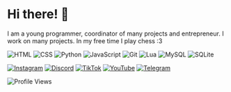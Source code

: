 # Hi there! 👋

I am a young programmer, coordinator of many projects and entrepreneur. I work on many projects. In my free time I play chess :3

![HTML](https://img.shields.io/badge/-HTML5-E34F26?style=flat&logo=html5&logoColor=white)
![CSS](https://img.shields.io/badge/-CSS3-1572B6?style=flat&logo=css3&logoColor=white)
![Python](https://img.shields.io/badge/-Python-3776AB?style=flat&logo=python&logoColor=white)
![JavaScript](https://img.shields.io/badge/-JavaScript-F7DF1E?style=flat&logo=javascript&logoColor=black)
![Git](https://img.shields.io/badge/-Git-F05032?style=flat&logo=git&logoColor=white)
![Lua](https://img.shields.io/badge/-Lua-2C2D72?style=flat&logo=lua&logoColor=white)
![MySQL](https://img.shields.io/badge/-MySQL-4479A1?style=flat&logo=mysql&logoColor=white)
![SQLite](https://img.shields.io/badge/-SQLite-003B57?style=flat&logo=sqlite&logoColor=white)
<!--
![TypeScript](https://img.shields.io/badge/-TypeScript-3178C6?style=flat&logo=typescript&logoColor=white)
![C](https://img.shields.io/badge/-C-A8B9CC?style=flat&logo=c&logoColor=white)
![C++](https://img.shields.io/badge/-C++-00599C?style=flat&logo=c%2B%2B&logoColor=white)
![C#](https://img.shields.io/badge/-C%23-239120?style=flat&logo=c-sharp&logoColor=white)
![Node.js](https://img.shields.io/badge/-Node.js-339933?style=flat&logo=node.js&logoColor=white)
![React](https://img.shields.io/badge/-React-61DAFB?style=flat&logo=react&logoColor=black)
![Next.js](https://img.shields.io/badge/-Next.js-000000?style=flat&logo=next.js&logoColor=white)
-->
[![Instagram](https://img.shields.io/badge/-Instagram-E4405F?style=flat&logo=instagram&logoColor=white)](https://www.instagram.com/stainowy)
[![Discord](https://img.shields.io/badge/-Discord-5865F2?style=flat&logo=discord&logoColor=white)](https://discord.com/users/1168212040737890404)
[![TikTok](https://img.shields.io/badge/-TikTok-000000?style=flat&logo=tiktok&logoColor=white)](https://tiktok.com/@stainowy)
[![YouTube](https://img.shields.io/badge/-YouTube-FF0000?style=flat&logo=youtube&logoColor=white)](https://youtube.com/@stainowy)
[![Telegram](https://img.shields.io/badge/-Telegram-2CA5E0?style=flat&logo=telegram&logoColor=white)](https://t.me/stainowy)

![Profile Views](https://komarev.com/ghpvc/?username=stainowy&color=gray)


